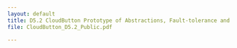 ```yaml
---
layout: default
title: D5.2 CloudButton Prototype of Abstractions, Fault-tolerance and Porting Tools
file: CloudButton_D5.2_Public.pdf

---
```

